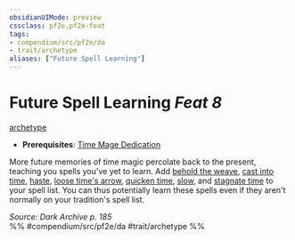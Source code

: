 ```yaml
---
obsidianUIMode: preview
cssclass: pf2e,pf2e-feat
tags:
- compendium/src/pf2e/da
- trait/archetype
aliases: ["Future Spell Learning"]
---
```

# Future Spell Learning  *Feat 8*  
[archetype](../../Rules/traits/archetype.md)  

- **Prerequisites**: [Time Mage Dedication](time-mage-dedication-da.md)

More future memories of time magic percolate back to the present, teaching you spells you've yet to learn. Add [behold the weave](../spells/behold-the-weave-da.md), [cast into time](../spells/cast-into-time-som.md), [haste](../spells/haste.md), [loose time's arrow](../spells/loose-times-arrow-da.md), [quicken time](../spells/quicken-time-da.md), [slow](../spells/slow.md), and [stagnate time](../spells/stagnate-time-da.md) to your spell list. You can thus potentially learn these spells even if they aren't normally on your tradition's spell list.

*Source: Dark Archive p. 185*  
%% #compendium/src/pf2e/da #trait/archetype %%